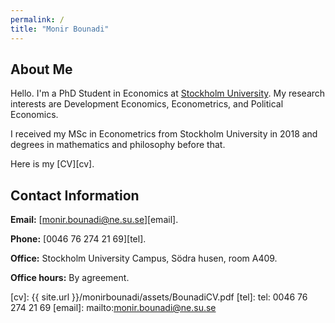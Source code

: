 ```yaml
---
permalink: /
title: "Monir Bounadi"
---
```


## About Me

Hello. I'm a PhD Student in Economics at [Stockholm University](https://www.su.se/english/). My research interests are Development Economics, Econometrics, and Political Economics.

I received my MSc in Econometrics from Stockholm University in 2018 and degrees in mathematics and philosophy before that.

Here is my [CV][cv].

## Contact Information

**Email:** [monir.bounadi@ne.su.se][email].

**Phone:** [0046 76 274 21 69][tel].

**Office:** Stockholm University Campus, Södra husen, room A409.

**Office hours:** By agreement.


[cv]: {{ site.url }}/monirbounadi/assets/BounadiCV.pdf
[tel]: tel: 0046 76 274 21 69
[email]: mailto:monir.bounadi@ne.su.se
